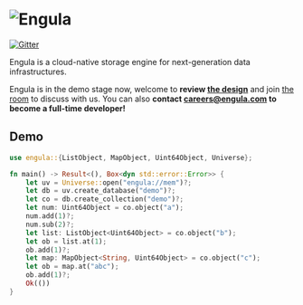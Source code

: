 # ![Engula](https://engula.com/images/logo-wide.png)

[![Gitter](https://badges.gitter.im/engula/contributors.svg)](https://gitter.im/engula/contributors?utm_source=badge&utm_medium=badge&utm_campaign=pr-badge)

Engula is a cloud-native storage engine for next-generation data infrastructures.

Engula is in the demo stage now, welcome to **review [the design](docs/design.md)** and join [the room](https://gitter.im/engula/contributors) to discuss with us.
You can also **contact careers@engula.com to become a full-time developer!**

## Demo

```rust
use engula::{ListObject, MapObject, Uint64Object, Universe};

fn main() -> Result<(), Box<dyn std::error::Error>> {
    let uv = Universe::open("engula://mem")?;
    let db = uv.create_database("demo")?;
    let co = db.create_collection("demo")?;
    let num: Uint64Object = co.object("a");
    num.add(1)?;
    num.sub(2)?;
    let list: ListObject<Uint64Object> = co.object("b");
    let ob = list.at(1);
    ob.add(1)?;
    let map: MapObject<String, Uint64Object> = co.object("c");
    let ob = map.at("abc");
    ob.add(1)?;
    Ok(())
}
```
